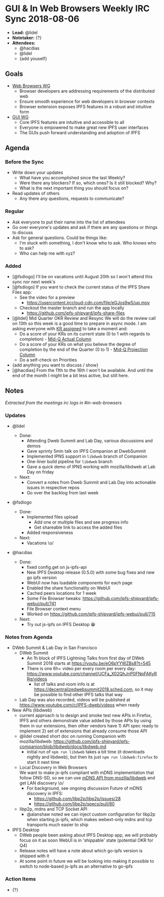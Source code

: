 # GUI & In Web Browsers Weekly IRC Sync 2018-08-06

- **Lead:** @lidel
- **Notetaker:** {?}
- **Attendees:**
    - @hacdias
    - @lidel
    - {add youself}

## Goals

- [Web Browsers WG](https://github.com/ipfs/in-web-browsers)
    - Browser developers are addressing requirements of the distributed web
    - Ensure smooth experience for web developers in browser contexts
    - Browser extension exposes IPFS features in a robust and intuitive form
- [GUI WG](https://github.com/ipfs/ipfs-gui)
    - Core IPFS features are intuitive and accessible to all
    - Everyone is empowered to make great new IPFS user interfaces
    - The GUIs push forward understanding and adoption of IPFS

## Agenda

### Before the Sync

- Write down your updates
    - What have you accomplished since the last Weekly?
    - Were there any blockers? If so, which ones? Is it still blocked? Why?
    - What is the next important thing you should focus on?
- Read updates of others
    - Any there any questions, requests to communicate?


### Regular

- Ask everyone to put their name into the list of attendees
- Go over everyone's updates and ask if there are any questions or things to discuss
- Ask for general questions. Could be things like:
  - I'm stuck with something, I don't know who to ask. Who knows who to ask?
  - Who can help me with xyz?

### Added

- [@fsdiogo] I'll be on vacations until August 20th so I won't attend this sync nor next week's 
- [@fsdiogo] If you want to check the current status of the IPFS Share Files app:
    - See the video for a preview
        - https://usercontent.irccloud-cdn.com/file/eGJos9w5/up.mov
    - Checkout the master branch and run the app locally
        - https://github.com/ipfs-shipyard/ipfs-share-files
- [@lidel] Mid Quarter OKR Review and Resync
  We will do the review call on 13th so this week is a good time to prepare in async mode.
  I am asking everyone with [KR assigned](https://docs.google.com/spreadsheets/d/19vjigg4locq4fO6JXyobS2yTx-k-fSzlFM5ngZDPDbQ/#gid=755202447) to take a moment and:
    - Do a score of your KRs on its current state (0 to 1 with regards to completion) - [Mid-Q Actual Column](https://docs.google.com/spreadsheets/d/19vjigg4locq4fO6JXyobS2yTx-k-fSzlFM5ngZDPDbQ/#gid=755202447)
    - Do a score of your KRs on what you believe the degree of completion by the end of the Quarter (0 to 1) - [Mid-Q Projection Column](https://docs.google.com/spreadsheets/d/19vjigg4locq4fO6JXyobS2yTx-k-fSzlFM5ngZDPDbQ/#gid=755202447)
    - Do a self-check on Priorities
- {add anything you want to discuss / show}
- [@hacdias] From the 11th to the 16th I won't be available. And until the end of the month I might be a bit less active, but still here.


## Notes

_Extracted from the meetings irc logs in #in-web-browsers_


### Updates

- @lidel 
    - Done: 
        - Attending Dweb Summit and Lab Day, various discussions and demos
        - Gave sprinty 5min talk on IPFS Companion at DwebSummit 
        - Implemented IPNS support in `libdweb` branch of Companion
        - One-liner build pipeline for `libdweb` branch 
        - Gave a quick demo of IPNS working with mozilla/libdweb at Lab Day on friday 
    - Next:
        - Convert a notes from Dweb Summit and Lab Day into actionable issues in respective repos
        - Go over the backlog from last week

- @fsdiogo
    - Done:
        - Implemented files upload
            - Add one or multiple files and see progress info
            - Get shareable link to access the added files
        - Added responsiveness
    - Next:
        - Vacations \o/

- @hacdias
    - Done:
        - fixed config.get on js-ipfs-api
        - New IPFS Desktop release (0.5.0) with some bug fixes and new go ipfs version
        - WebUI now has loadable components for each page
        - Enabled the share functionality on WebUI
        - Cached peers locations for 1 week
        - Some File Browser tweaks: https://github.com/ipfs-shipyard/ipfs-webui/pull/741
        - File Browser context menu
        - Worked on https://github.com/ipfs-shipyard/ipfs-webui/pull/715
    - Next:
        - Try out js-ipfs on IPFS Desktop 😁

### Notes from Agenda

- DWeb Summit & Lab Day in San Francisco
  - DWeb Summit
    - An 1h  block of IPFS Lightning Talks from first day of DWeb Summit 2018 starts at https://youtu.be/eO6pYYWZBs8?t=545
    - There is one 6h+ video per every room  per every day: https://www.youtube.com/channel/UCFa_X02QhJnP0FNpFAKyRRg/videos
      - list of talks and room info is at https://decentralizedwebsummit2018.sched.com, so it may be possible to find other IPFS talks that way
  - Lab Day was also recorded, videos will be published at https://www.youtube.com/c/IPFS-dweb/videos when ready
- New APIs (libdweb)
  - current approach is to design and smoke test new APIs in Firefox, IPFS and others demonstrate value added by those APIs by using them in our extensions, then other vendors have 1) API spec ready to implement 2) set of extensions that already consume those API
  - @lidel created short doc on running Companion with mozilla/libdweb: https://github.com/ipfs-shipyard/ipfs-companion/blob/libdweb/docs/libdweb.md
    - initial run of `npm run libdweb` takes a bit time (it downloads nightly and libdweb), but then its just `npm run libdweb:firefox`  to start it next time
  - Local Discovery in Web Browsers    
    We want to make js-ipfs compliant with mDNS implementation that follow DNS-SD, so we can use [mDNS API from mozilla/libdweb](https://github.com/mozilla/libdweb/issues/7) and get LAN discovery \o/
      - For background, see ongoing discussion Future of mDNS discovery in IPFS:
        - https://github.com/libp2p/libp2p/issues/28
        - https://github.com/libp2p/specs/pull/80
  - libp2p, mdns and TCP Socket API
    - @alanshaw noted we can inject custom configuration for libp2p when starting js-ipfs, which makes webext-only mdns and tcp transports much easier to ship
- IPFS Desktop
  - DWeb people been asking about IPFS Desktop app, we will probably focus on it as soon WebUI is in 'shippable' state (potential OKR for Q4)
  - Release notes will have a note about which go-ipfs version is shipped with it
  - At some point in future we will be looking into making it possible to switch to node-based js-ipfs as an alternative to  go-ipfs


### Action Items

- {?}
